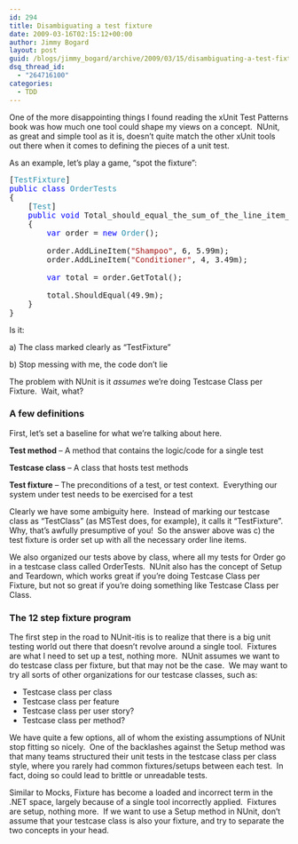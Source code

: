 ```yaml
---
id: 294
title: Disambiguating a test fixture
date: 2009-03-16T02:15:12+00:00
author: Jimmy Bogard
layout: post
guid: /blogs/jimmy_bogard/archive/2009/03/15/disambiguating-a-test-fixture.aspx
dsq_thread_id:
  - "264716100"
categories:
  - TDD
---
```

One of the more disappointing things I found reading the xUnit Test Patterns book was how much one tool could shape my views on a concept.&#160; NUnit, as great and simple tool as it is, doesn’t quite match the other xUnit tools out there when it comes to defining the pieces of a unit test.

As an example, let’s play a game, “spot the fixture”:

<pre>[<span style="color: #2b91af">TestFixture</span>]
<span style="color: blue">public class </span><span style="color: #2b91af">OrderTests
</span>{
    [<span style="color: #2b91af">Test</span>]
    <span style="color: blue">public void </span>Total_should_equal_the_sum_of_the_line_item_totals()
    {
        <span style="color: blue">var </span>order = <span style="color: blue">new </span><span style="color: #2b91af">Order</span>();

        order.AddLineItem(<span style="color: #a31515">"Shampoo"</span>, 6, 5.99m);
        order.AddLineItem(<span style="color: #a31515">"Conditioner"</span>, 4, 3.49m);

        <span style="color: blue">var </span>total = order.GetTotal();

        total.ShouldEqual(49.9m);
    }
}</pre>

[](http://11011.net/software/vspaste)

Is it:

a) The class marked clearly as “TestFixture”
    
  
b) Stop messing with me, the code don’t lie

The problem with NUnit is it _assumes_ we’re doing Testcase Class per Fixture.&#160; Wait, what?

### A few definitions

First, let’s set a baseline for what we’re talking about here.

**Test method** – A method that contains the logic/code for a single test

**Testcase class** – A class that hosts test methods

**Test fixture** – The preconditions of a test, or test context.&#160; Everything our system under test needs to be exercised for a test

Clearly we have some ambiguity here.&#160; Instead of marking our testcase class as “TestClass” (as MSTest does, for example), it calls it “TestFixture”.&#160; Why, that’s awfully presumptive of you!&#160; So the answer above was c) the test fixture is order set up with all the necessary order line items.

We also organized our tests above by class, where all my tests for Order go in a testcase class called OrderTests.&#160; NUnit also has the concept of Setup and Teardown, which works great if you’re doing Testcase Class per Fixture, but not so great if you’re doing something like Testcase Class per Class.

### The 12 step fixture program

The first step in the road to NUnit-itis is to realize that there is a big unit testing world out there that doesn’t revolve around a single tool.&#160; Fixtures are what I need to set up a test, nothing more.&#160; NUnit assumes we want to do testcase class per fixture, but that may not be the case.&#160; We may want to try all sorts of other organizations for our testcase classes, such as:

  * Testcase class per class
  * Testcase class per feature
  * Testcase class per user story?
  * Testcase class per method?

We have quite a few options, all of whom the existing assumptions of NUnit stop fitting so nicely.&#160; One of the backlashes against the Setup method was that many teams structured their unit tests in the testcase class per class style, where you rarely had common fixtures/setups between each test.&#160; In fact, doing so could lead to brittle or unreadable tests.

Similar to Mocks, Fixture has become a loaded and incorrect term in the .NET space, largely because of a single tool incorrectly applied.&#160; Fixtures are setup, nothing more.&#160; If we want to use a Setup method in NUnit, don’t assume that your testcase class is also your fixture, and try to separate the two concepts in your head.